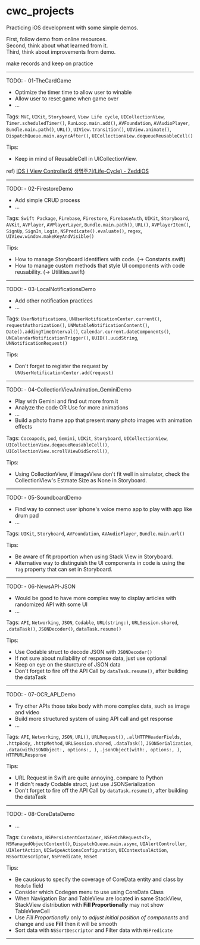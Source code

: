 # cwc_projects

Practicing iOS development with some simple demos.  
   
First, follow demo from online resources.   
Second, think about what learned from it.   
Third, think about improvements from demo.   
   
make records and keep on practice

---

TODO: - 01-TheCardGame
- Optimize the timer time to allow user to winable
- Allow user to reset game when game over
- ...

Tags: `MVC`, `UIKit`, `Storyboard`, `View Life cycle`, `UICollectionView`, `Timer.scheduledTimer()`, `RunLoop.main.add()`, `AVFoundation`, `AVAudioPlayer`, `Bundle.main.path()`, `URL()`, `UIView.transition()`, `UIView.animate()`, `DispatchQueue.main.asyncAfter()`, `UICollectionView.dequeueReusableCell()`

Tips:
- Keep in mind of ReusableCell in UICollectionView.

ref) [iOS ) View Controller의 생명주기(Life-Cycle) - ZeddiOS](https://zeddios.tistory.com/43)

---

TODO: - 02-FirestoreDemo
- Add simple CRUD process
- ...

Tags: `Swift Package`, `Firebase`, `Firestore`, `FirebaseAuth`, `UIKit`, `Storyboard`, `AVKit`, `AVPlayer`, `AVPlayerLayer`, `Bundle.main.path()`, `URL()`, `AVPlayerItem()`, `SignUp`, `SignIn`, `Login`, `NSPredicate().evaluate()`, `regex`, `UIView.window.makeKeyAndVisible()`

Tips:
- How to manage Storyboard identifiers with code. (-> Constants.swift)
- How to manage custom methods that style UI components with code reusability. (-> Utilities.swift)

---

TODO: - 03-LocalNotificationsDemo
- Add other notification practices
- ...

Tags: `UserNotifications`, `UNUserNotificationCenter.current()`, `requestAuthorization()`, `UNMutableNotificationContent()`, `Date().addingTimeInterval()`, `Calendar.current.dateComponents()`, `UNCalendarNotificationTrigger()`, `UUID().uuidString`, `UNNotificationRequest()`

Tips:
- Don't forget to register the request by `UNUserNotificationCenter.add(request)`

---

TODO: - 04-CollectionViewAnimation_GeminiDemo
- Play with Gemini and find out more from it
- Analyze the code OR Use for more animations
- ...
- Build a photo frame app that present many photo images with animation effects

Tags: `Cocoapods`, `pod`, `Gemini`, `UIKit`, `Storyboard`, `UICollectionView`, `UICollectionView.dequeueReusableCell()`, `UICollectionView.scrollViewDidScroll()`, 

Tips:
- Using CollectionView, if imageView don't fit well in simulator, check the CollectionView's Estmate Size as None in Storyboard.

---

TODO: - 05-SoundboardDemo
- Find way to connect user iphone's voice memo app to play with app like drum pad
- ...

Tags: `UIKit`, `Storyboard`, `AVFoundation`, `AVAudioPlayer`, `Bundle.main.url()`

Tips:
- Be aware of fit proportion when using Stack View in Storyboard.
- Alternative way to distinguish the UI components in code is using the `Tag` property that can set in Storyboard.

---

TODO: - 06-NewsAPI-JSON
- Would be good to have more complex way to display articles with randomized API with some UI
- ...

Tags: `API`, `Networking`, `JSON`, `Codable`, `URL(string:)`, `URLSession.shared`, `.dataTask()`, `JSONDecoder()`, `dataTask.resume()`

Tips:
- Use Codable struct to decode JSON with `JSONDecoder()`
- If not sure about nullability of response data, just use optional
- Keep on eye on the sturcture of JSON data 
- Don't forget to fire off the API Call by `dataTask.resume()`, after building the dataTask 

---

TODO: - 07-OCR_API_Demo
- Try other APIs those take body with more complex data, such as image and video
- Build more structured system of using API call and get response
- ...

Tags: `API`, `Networking`, `JSON`, `URL()`, `URLRequest()`, `.allHTTPHeaderFields`, `.httpBody`, `.httpMethod`, `URLSession.shared`, `.dataTask()`, `JSONSerialization`, `.data(withJSONObject:, options:, )`, `.jsonObject(with:, options:, )`, `HTTPURLResponse`

Tips:
- URL Request in Swift are quite annoying, compare to Python
- If didn't ready Codable struct, just use JSONSerialization
- Don't forget to fire off the API Call by `dataTask.resume()`, after building the dataTask 

---

TODO: - 08-CoreDataDemo
- ...

Tags: `CoreData`, `NSPersistentContainer`, `NSFetchRequest<T>`, `NSManagedObjectContext()`, `DispatchQueue.main.async`, `UIAlertController`, `UIAlertAction`, `UISwipeActionsConfiguration`, `UIContextualAction`, `NSSortDescriptor`, `NSPredicate`, `NSSet`

Tips:
- Be causious to specify the coverage of CoreData entity and class by `Module` field
- Consider which Codegen menu to use using CoreData Class 
- When Navigation Bar and TableView are located in same StackView, StackView distribution with **Fill Proportionally** may not show TableViewCell
- Use *Fill Proportionally* only to *adjust initial position of components* and change and use **Fill** then it will be smooth
- Sort data with `NSSortDescriptor` and Filter data with `NSPredicate`

---
